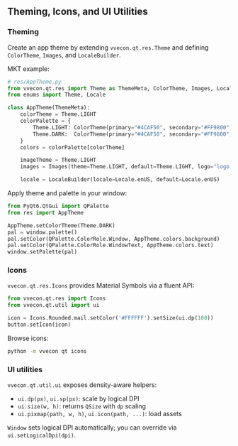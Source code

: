 ## Theming, Icons, and UI Utilities

### Theming
Create an app theme by extending `vvecon.qt.res.Theme` and defining `ColorTheme`, `Images`, and `LocaleBuilder`.

MKT example:
```python
# res/AppTheme.py
from vvecon.qt.res import Theme as ThemeMeta, ColorTheme, Images, LocaleBuilder
from enums import Theme, Locale

class AppTheme(ThemeMeta):
    colorTheme = Theme.LIGHT
    colorPalette = {
        Theme.LIGHT: ColorTheme(primary="#4CAF50", secondary="#FF9800", background="#FFFFFF", text="#212121", accent="#03A9F4", error="#F44336"),
        Theme.DARK:  ColorTheme(primary="#4CAF50", secondary="#FF9800", background="#121212", text="#E0E0E0", accent="#03A9F4", error="#F44336"),
    }
    colors = colorPalette[colorTheme]

    imageTheme = Theme.LIGHT
    images = Images(theme=Theme.LIGHT, default=Theme.LIGHT, logo="logo.png")

    locale = LocaleBuilder(locale=Locale.enUS, default=Locale.enUS)
```

Apply theme and palette in your window:
```python
from PyQt6.QtGui import QPalette
from res import AppTheme

AppTheme.setColorTheme(Theme.DARK)
pal = window.palette()
pal.setColor(QPalette.ColorRole.Window, AppTheme.colors.background)
pal.setColor(QPalette.ColorRole.WindowText, AppTheme.colors.text)
window.setPalette(pal)
```

### Icons
`vvecon.qt.res.Icons` provides Material Symbols via a fluent API:
```python
from vvecon.qt.res import Icons
from vvecon.qt.util import ui

icon = Icons.Rounded.mail.setColor('#FFFFFF').setSize(ui.dp(100))
button.setIcon(icon)
```

Browse icons:
```bash
python -m vvecon qt icons
```

### UI utilities
`vvecon.qt.util.ui` exposes density-aware helpers:
- `ui.dp(px)`, `ui.sp(px)`: scale by logical DPI
- `ui.size(w, h)`: returns `QSize` with `dp` scaling
- `ui.pixmap(path, w, h)`, `ui.icon(path, ...)`: load assets

`Window` sets logical DPI automatically; you can override via `ui.setLogicalDpi(dpi)`.


